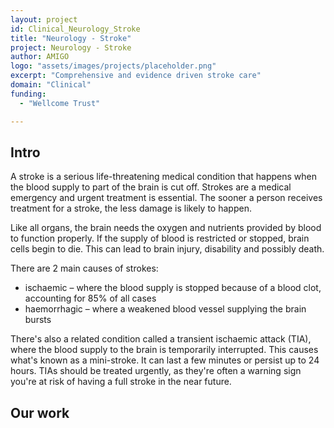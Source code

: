 ```yaml
---
layout: project
id: Clinical_Neurology_Stroke
title: "Neurology - Stroke"
project: Neurology - Stroke
author: AMIGO
logo: "assets/images/projects/placeholder.png"
excerpt: "Comprehensive and evidence driven stroke care"
domain: "Clinical"
funding:
  - "Wellcome Trust"

---
```


## Intro

A stroke is a serious life-threatening medical condition that happens when the blood supply to part of the brain is cut off. Strokes are a medical emergency and urgent treatment is essential. The sooner a person receives treatment for a stroke, the less damage is likely to happen.

Like all organs, the brain needs the oxygen and nutrients provided by blood to function properly. If the supply of blood is restricted or stopped, brain cells begin to die. This can lead to brain injury, disability and possibly death.

There are 2 main causes of strokes:

- ischaemic – where the blood supply is stopped because of a blood clot, accounting for 85% of all cases
- haemorrhagic – where a weakened blood vessel supplying the brain bursts

There's also a related condition called a transient ischaemic attack (TIA), where the blood supply to the brain is temporarily interrupted. This causes what's known as a mini-stroke. It can last a few minutes or persist up to 24 hours. TIAs should be treated urgently, as they're often a warning sign you're at risk of having a full stroke in the near future.

## Our work
